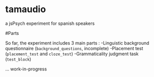 # tamaudio
a jsPsych experiment for spanish speakers

#Parts

So far, the experiment includes 3 main parts :
-Linguistic background questionnaire (`background_questions`, incomplete)
-Placement test (`placement_test` and `cloze_test`)
-Grammaticality judgment task (`test_block`)

... work-in-progress

